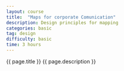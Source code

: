 ```yaml
---
layout: course
title:  "Maps for corporate Comunication"
description: Design principles for mapping
categories: basic
tag: design
difficulty: basic
time: 3 hours
---
```


{{ page.title }}
{{ page.description }}